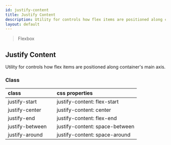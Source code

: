```yaml
---
id: justify-content
title: Justify Content
description: Utility for controls how flex items are positioned along container's main axis.
layout: default
---
```


> Flexbox

## Justify Content

Utility for controls how flex items are positioned along container's main axis.

### Class

| <span class="px-3 py-1 text-white bg-charcoal-100 rounded-full">class</span> | | <span class="px-3 py-1 text-white bg-charcoal-100 rounded-full">css properties</span> |
|:--|:--|:--|
| justify-start |  | justify-content: flex-start |
| justify-center |  | justify-content: center |
| justify-end |  | justify-content: flex-end |
| justify-between |  | justify-content: space-between |
| justify-around |  | justify-content: space-around |

